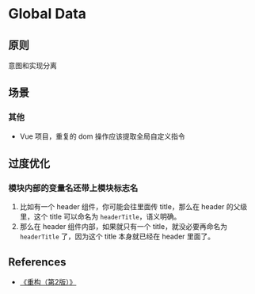 # Global Data


## 原则
意图和实现分离


## 场景
### 其他
* Vue 项目，重复的 dom 操作应该提取全局自定义指令


## 过度优化
### 模块内部的变量名还带上模块标志名
1. 比如有一个 header 组件，你可能会往里面传 title，那么在 header 的父级里，这个 title 可以命名为 `headerTitle`，语义明确。
2. 那么在 header 组件内部，如果就只有一个 title，就没必要再命名为 `headerTitle` 了，因为这个 title 本身就已经在 header 里面了。




















































## References
* [《重构（第2版）》](https://book.douban.com/subject/33400354/)
